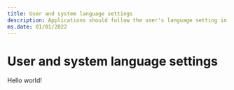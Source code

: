 ```yaml
---
title: User and system language settings
description: Applications should follow the user's language setting in the operating system as a default, not the system language.
ms.date: 01/01/2022
---
```

# User and system language settings
Hello world!